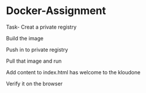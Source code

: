 # Docker-Assignment

Task-
Creat a private registry

Build the image 

Push in to private registry 

Pull that image and run 

Add content to index.html has
 welcome to the  kloudone 

Verify it on the browser
